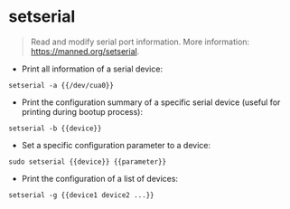 # setserial

> Read and modify serial port information.
> More information: <https://manned.org/setserial>.

- Print all information of a serial device:

`setserial -a {{/dev/cua0}}`

- Print the configuration summary of a specific serial device (useful for printing during bootup process):

`setserial -b {{device}}`

- Set a specific configuration parameter to a device:

`sudo setserial {{device}} {{parameter}}`

- Print the configuration of a list of devices:

`setserial -g {{device1 device2 ...}}`
